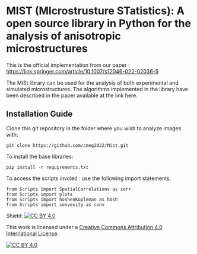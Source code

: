 # MIST (MIcrostrusture STatistics): A open source library in Python for the analysis of anisotropic microstructures

This is the official implementation from our paper : https://link.springer.com/article/10.1007/s12046-022-02036-5

The MiSt library can be used for the analysis of both experimental and simulated microstructures. The algorithms implemented in the library have been described in the paper available at the link here.

## Installation Guide

Clone this git repository in the folder where you wish to analyze images with:

```
git clone https://github.com/cmeg2022/Mist.git
```

To install the base libraries:

```
pip install -r requirements.txt
```

To access the scripts involed : use the following import statements.

```
from Scripts import SpatialCorrelations as corr
from Scripts import plots
from Scripts import hoshenKopleman as hosh
from Scripts import convexity as conv
```

Shield: [![CC BY 4.0][cc-by-shield]][cc-by]

This work is licensed under a
[Creative Commons Attribution 4.0 International License][cc-by].

[![CC BY 4.0][cc-by-image]][cc-by]

[cc-by]: http://creativecommons.org/licenses/by/4.0/
[cc-by-image]: https://i.creativecommons.org/l/by/4.0/88x31.png
[cc-by-shield]: https://img.shields.io/badge/License-CC%20BY%204.0-lightgrey.svg

